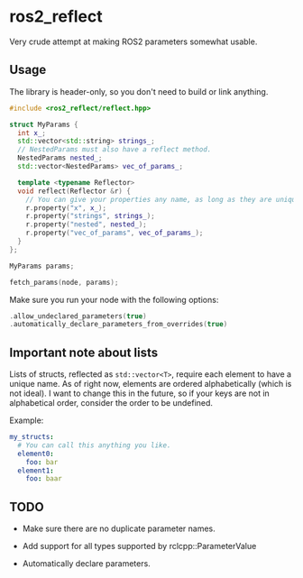 # ros2_reflect 

Very crude attempt at making ROS2 parameters somewhat usable.

## Usage 

The library is header-only, so you don't need to build or link anything.

```C++
#include <ros2_reflect/reflect.hpp>

struct MyParams {
  int x_;
  std::vector<std::string> strings_;
  // NestedParams must also have a reflect method.
  NestedParams nested_;
  std::vector<NestedParams> vec_of_params_;

  template <typename Reflector>
  void reflect(Reflector &r) {
    // You can give your properties any name, as long as they are unique.
    r.property("x", x_);
    r.property("strings", strings_);
    r.property("nested", nested_);
    r.property("vec_of_params", vec_of_params_);
  }
};

MyParams params;

fetch_params(node, params);
```

Make sure you run your node with the following options: 

``` C++
.allow_undeclared_parameters(true)
.automatically_declare_parameters_from_overrides(true)
```

## Important note about lists 

Lists of structs, reflected as ```std::vector<T>```, require each element to have a unique name. As of right now, elements are ordered alphabetically (which is not ideal). I want to change this in the future, so if your keys are not in alphabetical order, consider the order to be undefined.

Example:

```yaml
my_structs: 
  # You can call this anything you like.
  element0:
    foo: bar
  element1:
    foo: baar
```


## TODO

- Make sure there are no duplicate parameter names.

- Add support for all types supported by rclcpp::ParameterValue

- Automatically declare parameters.

